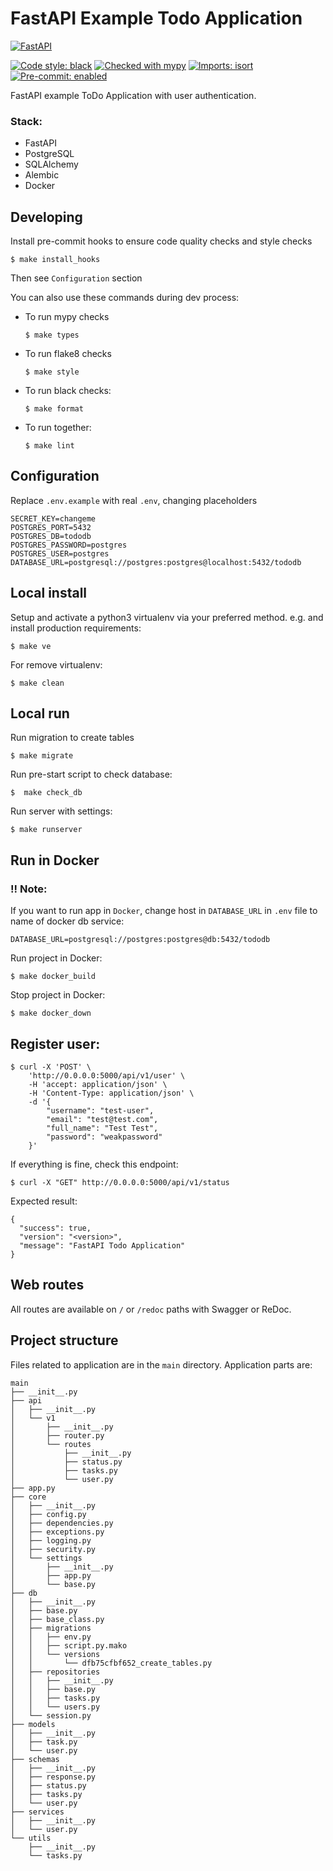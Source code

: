 FastAPI Example Todo Application
====================

[![FastAPI](https://img.shields.io/badge/FastAPI-005571?style=for-the-badge&logo=fastapi)](https://github.com/tiangolo/fastapi)

[![Code style: black](https://img.shields.io/badge/code%20style-black-000000.svg)](https://github.com/psf/black)
[![Checked with mypy](http://www.mypy-lang.org/static/mypy_badge.svg)](http://mypy-lang.org/)
[![Imports: isort](https://img.shields.io/badge/%20imports-isort-%231674b1?style=flat&labelColor=ef8336)](https://pycqa.github.io/isort/)
[![Pre-commit: enabled](https://img.shields.io/badge/pre--commit-enabled-brightgreen?logo=pre-commit&logoColor=white&style=flat)](https://github.com/pre-commit/pre-commit)

FastAPI example ToDo Application with user authentication.

### Stack:
- FastAPI
- PostgreSQL
- SQLAlchemy
- Alembic
- Docker

Developing
-----------

Install pre-commit hooks to ensure code quality checks and style checks

    $ make install_hooks

Then see `Configuration` section

You can also use these commands during dev process:

- To run mypy checks

      $ make types

- To run flake8 checks

      $ make style

- To run black checks:

      $ make format

- To run together:

      $ make lint


Configuration
--------------

Replace `.env.example` with real `.env`, changing placeholders

```
SECRET_KEY=changeme
POSTGRES_PORT=5432
POSTGRES_DB=tododb
POSTGRES_PASSWORD=postgres
POSTGRES_USER=postgres
DATABASE_URL=postgresql://postgres:postgres@localhost:5432/tododb
```

Local install
-------------

Setup and activate a python3 virtualenv via your preferred method. e.g. and install production requirements:

    $ make ve

For remove virtualenv:

    $ make clean


Local run
-------------
Run migration to create tables

    $ make migrate

Run pre-start script to check database:

    $  make check_db

Run server with settings:

    $ make runserver


Run in Docker
-------------

### !! Note:

If you want to run app in `Docker`, change host in `DATABASE_URL` in `.env` file to name of docker db service:

`DATABASE_URL=postgresql://postgres:postgres@db:5432/tododb`

Run project in Docker:

    $ make docker_build

Stop project in Docker:

    $ make docker_down

## Register user:

    $ curl -X 'POST' \
        'http://0.0.0.0:5000/api/v1/user' \
        -H 'accept: application/json' \
        -H 'Content-Type: application/json' \
        -d '{
            "username": "test-user",
            "email": "test@test.com",
            "full_name": "Test Test",
            "password": "weakpassword"
        }'

If everything is fine, check this endpoint:

    $ curl -X "GET" http://0.0.0.0:5000/api/v1/status

Expected result:

```
{
  "success": true,
  "version": "<version>",
  "message": "FastAPI Todo Application"
}
```


Web routes
----------
All routes are available on ``/`` or ``/redoc`` paths with Swagger or ReDoc.


Project structure
-----------------
Files related to application are in the ``main`` directory.
Application parts are:
```text
main
├── __init__.py
├── api
│   ├── __init__.py
│   └── v1
│       ├── __init__.py
│       ├── router.py
│       └── routes
│           ├── __init__.py
│           ├── status.py
│           ├── tasks.py
│           └── user.py
├── app.py
├── core
│   ├── __init__.py
│   ├── config.py
│   ├── dependencies.py
│   ├── exceptions.py
│   ├── logging.py
│   ├── security.py
│   └── settings
│       ├── __init__.py
│       ├── app.py
│       └── base.py
├── db
│   ├── __init__.py
│   ├── base.py
│   ├── base_class.py
│   ├── migrations
│   │   ├── env.py
│   │   ├── script.py.mako
│   │   └── versions
│   │       └── dfb75cfbf652_create_tables.py
│   ├── repositories
│   │   ├── __init__.py
│   │   ├── base.py
│   │   ├── tasks.py
│   │   └── users.py
│   └── session.py
├── models
│   ├── __init__.py
│   ├── task.py
│   └── user.py
├── schemas
│   ├── __init__.py
│   ├── response.py
│   ├── status.py
│   ├── tasks.py
│   └── user.py
├── services
│   ├── __init__.py
│   └── user.py
└── utils
    ├── __init__.py
    └── tasks.py
```
